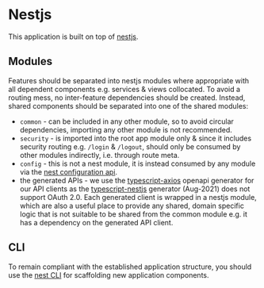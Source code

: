 # Nestjs

This application is built on top of [nestjs](https://nestjs.com/).

## Modules

Features should be separated into nestjs modules where appropriate with all dependent components e.g. services & views collocated.
To avoid a routing mess, no inter-feature dependencies should be created.
Instead, shared components should be separated into one of the shared modules:

* `common` - can be included in any other module, so to avoid circular dependencies, importing any other module is not recommended.
* `security` - is imported into the root app module only & since it includes security routing e.g. `/login` & `/logout`, should only be consumed by other modules indirectly, i.e. through route meta.
* `config` - this is not a nest module, it is instead consumed by any module via the [nest configuration api](https://docs.nestjs.com/techniques/configuration).
* the generated APIs - we use the [typescript-axios](https://github.com/OpenAPITools/openapi-generator/blob/master/docs/generators/typescript-axios.md) openapi generator for our API clients as the [typescript-nestjs](https://github.com/OpenAPITools/openapi-generator/blob/master/docs/generators/typescript-nestjs.md) generator (Aug-2021) does not support OAuth 2.0.
  Each generated client is wrapped in a nestjs module, which are also a useful place to provide any shared, domain specific logic that is not suitable to be shared from the common module e.g. it has a dependency on the generated API client.

## CLI

To remain compliant with the established application structure, you should use the [nest CLI](https://docs.nestjs.com/cli/overview) for scaffolding new application components.
